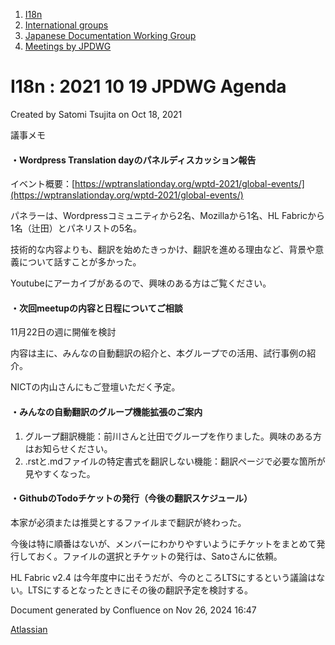 1. [I18n](index.html)
2. [International groups](International-groups_22970373.html)
3. [Japanese Documentation Working Group](Japanese-Documentation-Working-Group_22970444.html)
4. [Meetings by JPDWG](Meetings-by-JPDWG_22970537.html)

# I18n : 2021 10 19 JPDWG Agenda

Created by Satomi Tsujita on Oct 18, 2021

議事メモ

#### ・Wordpress Translation dayのパネルディスカッション報告

イベント概要：[https://wptranslationday.org/wptd-2021/global-events/](https://wptranslationday.org/wptd-2021/global-events/)

パネラーは、Wordpressコミュニティから2名、Mozillaから1名、HL Fabricから1名（辻田）とパネリストの5名。

技術的な内容よりも、翻訳を始めたきっかけ、翻訳を進める理由など、背景や意義について話すことが多かった。

Youtubeにアーカイブがあるので、興味のある方はご覧ください。

#### ・次回meetupの内容と日程についてご相談

11月22日の週に開催を検討

内容は主に、みんなの自動翻訳の紹介と、本グループでの活用、試行事例の紹介。

NICTの内山さんにもご登壇いただく予定。

#### ・みんなの自動翻訳のグループ機能拡張のご案内

1. グループ翻訳機能：前川さんと辻田でグループを作りました。興味のある方はお知らせください。
2. .rstと.mdファイルの特定書式を翻訳しない機能：翻訳ページで必要な箇所が見やすくなった。

#### ・GithubのTodoチケットの発行（今後の翻訳スケジュール）

本家が必須または推奨とするファイルまで翻訳が終わった。

今後は特に順番はないが、メンバーにわかりやすいようにチケットをまとめて発行しておく。ファイルの選択とチケットの発行は、Satoさんに依頼。

HL Fabric v2.4 は今年度中に出そうだが、今のところLTSにするという議論はない。LTSにするとなったときにその後の翻訳予定を検討する。

Document generated by Confluence on Nov 26, 2024 16:47

[Atlassian](http://www.atlassian.com/)
